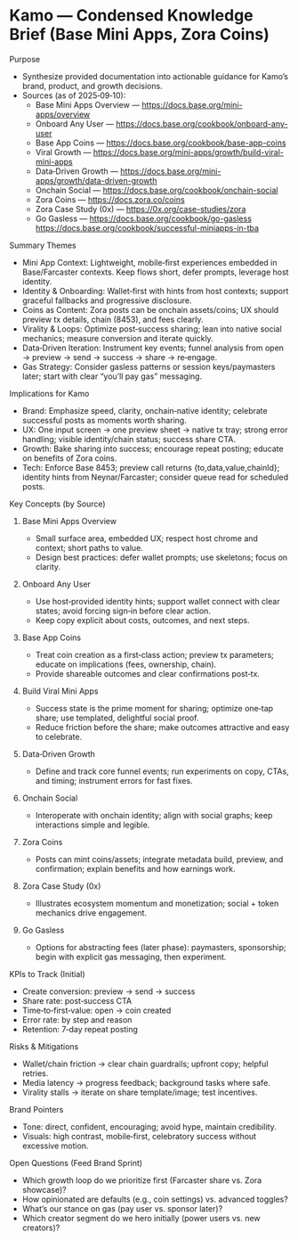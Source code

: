 # Kamo — Condensed Knowledge Brief (Base Mini Apps, Zora Coins)

Purpose
- Synthesize provided documentation into actionable guidance for Kamo’s brand, product, and growth decisions.
- Sources (as of 2025‑09‑10):
  - Base Mini Apps Overview — https://docs.base.org/mini-apps/overview
  - Onboard Any User — https://docs.base.org/cookbook/onboard-any-user
  - Base App Coins — https://docs.base.org/cookbook/base-app-coins
  - Viral Growth — https://docs.base.org/mini-apps/growth/build-viral-mini-apps
  - Data‑Driven Growth — https://docs.base.org/mini-apps/growth/data-driven-growth
  - Onchain Social — https://docs.base.org/cookbook/onchain-social
  - Zora Coins — https://docs.zora.co/coins
  - Zora Case Study (0x) — https://0x.org/case-studies/zora
  - Go Gasless — https://docs.base.org/cookbook/go-gasless
  https://docs.base.org/cookbook/successful-miniapps-in-tba

Summary Themes
- Mini App Context: Lightweight, mobile‑first experiences embedded in Base/Farcaster contexts. Keep flows short, defer prompts, leverage host identity.
- Identity & Onboarding: Wallet‑first with hints from host contexts; support graceful fallbacks and progressive disclosure.
- Coins as Content: Zora posts can be onchain assets/coins; UX should preview tx details, chain (8453), and fees clearly.
- Virality & Loops: Optimize post‑success sharing; lean into native social mechanics; measure conversion and iterate quickly.
- Data‑Driven Iteration: Instrument key events; funnel analysis from open → preview → send → success → share → re‑engage.
- Gas Strategy: Consider gasless patterns or session keys/paymasters later; start with clear “you’ll pay gas” messaging.

Implications for Kamo
- Brand: Emphasize speed, clarity, onchain‑native identity; celebrate successful posts as moments worth sharing.
- UX: One input screen → one preview sheet → native tx tray; strong error handling; visible identity/chain status; success share CTA.
- Growth: Bake sharing into success; encourage repeat posting; educate on benefits of Zora coins.
- Tech: Enforce Base 8453; preview call returns {to,data,value,chainId}; identity hints from Neynar/Farcaster; consider queue read for scheduled posts.

Key Concepts (by Source)
1) Base Mini Apps Overview
   - Small surface area, embedded UX; respect host chrome and context; short paths to value.
   - Design best practices: defer wallet prompts; use skeletons; focus on clarity.

2) Onboard Any User
   - Use host‑provided identity hints; support wallet connect with clear states; avoid forcing sign‑in before clear action.
   - Keep copy explicit about costs, outcomes, and next steps.

3) Base App Coins
   - Treat coin creation as a first‑class action; preview tx parameters; educate on implications (fees, ownership, chain).
   - Provide shareable outcomes and clear confirmations post‑tx.

4) Build Viral Mini Apps
   - Success state is the prime moment for sharing; optimize one‑tap share; use templated, delightful social proof.
   - Reduce friction before the share; make outcomes attractive and easy to celebrate.

5) Data‑Driven Growth
   - Define and track core funnel events; run experiments on copy, CTAs, and timing; instrument errors for fast fixes.

6) Onchain Social
   - Interoperate with onchain identity; align with social graphs; keep interactions simple and legible.

7) Zora Coins
   - Posts can mint coins/assets; integrate metadata build, preview, and confirmation; explain benefits and how earnings work.

8) Zora Case Study (0x)
   - Illustrates ecosystem momentum and monetization; social + token mechanics drive engagement.

9) Go Gasless
   - Options for abstracting fees (later phase): paymasters, sponsorship; begin with explicit gas messaging, then experiment.

KPIs to Track (Initial)
- Create conversion: preview → send → success
- Share rate: post‑success CTA
- Time‑to‑first‑value: open → coin created
- Error rate: by step and reason
- Retention: 7‑day repeat posting

Risks & Mitigations
- Wallet/chain friction → clear chain guardrails; upfront copy; helpful retries.
- Media latency → progress feedback; background tasks where safe.
- Virality stalls → iterate on share template/image; test incentives.

Brand Pointers
- Tone: direct, confident, encouraging; avoid hype, maintain credibility.
- Visuals: high contrast, mobile‑first, celebratory success without excessive motion.

Open Questions (Feed Brand Sprint)
- Which growth loop do we prioritize first (Farcaster share vs. Zora showcase)?
- How opinionated are defaults (e.g., coin settings) vs. advanced toggles?
- What’s our stance on gas (pay user vs. sponsor later)?
- Which creator segment do we hero initially (power users vs. new creators)?

